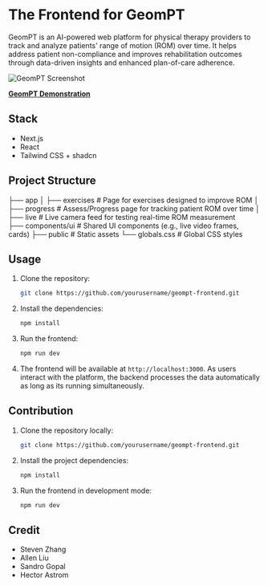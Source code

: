 # The Frontend for GeomPT
GeomPT is an AI-powered web platform for physical therapy providers to track and analyze patients' range of motion (ROM) over time. It helps address patient non-compliance and improves rehabilitation outcomes through data-driven insights and enhanced plan-of-care adherence.

![GeomPT Screenshot](https://github.com/user-attachments/assets/8c77259e-f6a1-46f7-88d7-4ea172e9f86e)

**[GeomPT Demonstration](https://docs.google.com/presentation/d/1aX4HL_4ctRLDHhU742Kiq83iDzT51yhmOSt3CVUF0l0/edit#slide=id.g30066d03a52_19_1)**

## Stack
- Next.js
- React
- Tailwind CSS + shadcn

## Project Structure
├── app 
│ ├── exercises # Page for exercises designed to improve ROM 
│ ├── progress # Assess/Progress page for tracking patient ROM over time 
│ ├── live # Live camera feed for testing real-time ROM measurement  
├── components/ui # Shared UI components (e.g., live video frames, cards) 
├── public # Static assets 
└── globals.css # Global CSS styles

## Usage
1. Clone the repository:
    ```bash
    git clone https://github.com/yourusername/geompt-frontend.git
    ```

2. Install the dependencies:
    ```bash
    npm install
    ```

3. Run the frontend:
    ```bash
    npm run dev
    ```

4. The frontend will be available at `http://localhost:3000`. As users interact with the platform, the backend processes the data automatically as long as its running simultaneously.

## Contribution
1. Clone the repository locally:
    ```bash
    git clone https://github.com/yourusername/geompt-frontend.git
    ```

2. Install the project dependencies:
    ```bash
    npm install
    ```

3. Run the frontend in development mode:
    ```bash
    npm run dev
    ```

## Credit
- Steven Zhang
- Allen Liu
- Sandro Gopal
- Hector Astrom
